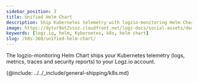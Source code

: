 ```yaml
---
sidebar_position: 3
title: Unified Helm Chart
description: Ship Kubernetes telemetry with logzio-monitoring Helm Chart
image: https://dytvr9ot2sszz.cloudfront.net/logz-docs/social-assets/docs-social.jpg
keywords: [logz.io, helm, Kybernetes, k8s, helm chart]
slug: /k8s-360/unified-helm-chart/
---
```


The logzio-monitoring Helm Chart ships your Kubernetes telemetry (logs, metrics, traces and security reports) to your Logz.io account.

{@include: ../../_include/general-shipping/k8s.md}   




